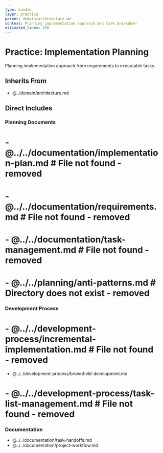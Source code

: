 ```yaml
---
type: bundle
layer: practice
parent: domain/architecture.md
context: Planning implementation approach and task breakdown
estimated_lines: 250
---
```


# Practice: Implementation Planning

Planning implementation approach from requirements to executable tasks.

## Inherits From
- @../domain/architecture.md

## Direct Includes

### Planning Documents
# - @../../documentation/implementation-plan.md  # File not found - removed
# - @../../documentation/requirements.md  # File not found - removed
# - @../../documentation/task-management.md  # File not found - removed
# - @../../planning/anti-patterns.md  # Directory does not exist - removed

### Development Process
# - @../../development-process/incremental-implementation.md  # File not found - removed
- @../../development-process/brownfield-development.md
# - @../../development-process/task-list-management.md  # File not found - removed

### Documentation
- @../../documentation/task-handoffs.md
- @../../documentation/project-workflow.md